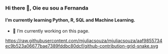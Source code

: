 ### Hi there 👋, Oie eu sou a Fernanda 
#### I’m currently learning Python, R, SQL and Machine Learning.


- 🔭 I’m currently working on this page. 




https://raw.githubusercontent.com/mjuliacsouza/mjuliacsouza/aaf9855734ec9b523a06677bae7389fddbc80dcf/github-contribution-grid-snake.svg
